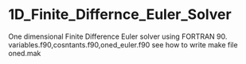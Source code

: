 # 1D_Finite_Differnce_Euler_Solver
One dimensional Finite Difference Euler solver using FORTRAN 90.
variables.f90,cosntants.f90,oned_euler.f90
see how to write make file oned.mak
